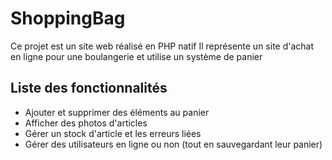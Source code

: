 # ShoppingBag

Ce projet est un site web réalisé en PHP natif
Il représente un site d'achat en ligne pour une boulangerie et utilise un système de panier

## Liste des fonctionnalités

- Ajouter et supprimer des éléments au panier
- Afficher des photos d'articles
- Gérer un stock d'article et les erreurs liées
- Gérer des utilisateurs en ligne ou non (tout en sauvegardant leur panier)
